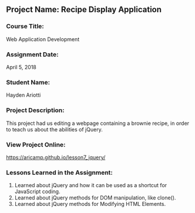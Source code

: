 ## Project Name:  Recipe Display Application

### Course Title:
Web Application Development

### Assignment Date:  
April 5, 2018

### Student Name:  
Hayden Ariotti

### Project Description:
This project had us editing a webpage containing a brownie recipe, in order to teach us about the abilities of jQuery.

### View Project Online:
https://aricamp.github.io/lesson7_jquery/

### Lessons Learned in the Assignment:
1. Learned about jQuery and how it can be used as a shortcut for JavaScript coding.
2. Learned about jQuery methods for DOM manipulation, like clone().
3. Learned about jQuery methods for Modifying HTML Elements.

